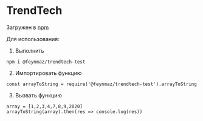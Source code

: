 # TrendTech

Загружен в [npm](https://www.npmjs.com/package/@feynmaz/trendtech-test)

Для использования:

1. Выполнить
```
npm i @feynmaz/trendtech-test
```
2. Импортировать функцию 
```
const arrayToString = require('@feynmaz/trendtech-test').arrayToString
````
3. Вызвать функцию 
```
array = [1,2,3,4,7,8,9,2020]
arrayToString(array).then(res => console.log(res))
```
